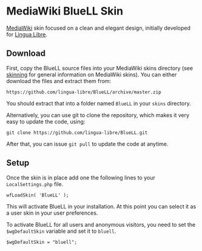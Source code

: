 # MediaWiki BlueLL Skin

[MediaWiki](https://www.mediawiki.org) skin focused on a clean and elegant design, initially developed for [Lingua Libre](https://lingualibre.org).


## Download

First, copy the BlueLL source files into your MediaWiki skins directory (see [skinning](https://www.mediawiki.org/wiki/Manual:Skinning) for general information on MediaWiki skins). You can either download the files and extract them from:

    https://github.com/lingua-libre/BlueLL/archive/master.zip

You should extract that into a folder named `BlueLL` in your `skins` directory.

Alternatively, you can use git to clone the repository, which makes it very easy to update the code, using:

    git clone https://github.com/lingua-libre/BlueLL.git

After that, you can issue `git pull` to update the code at anytime.

## Setup

Once the skin is in place add one the following lines to your `LocalSettings.php` file.

	wfLoadSkin( 'BlueLL' );

This will activate BlueLL in your installation. At this point you can select it as a user skin in your user preferences.

To activate BlueLL for all users and anonymous visitors, you need to set the `$wgDefaultSkin` variable and set it to `bluell`.

    $wgDefaultSkin = "bluell";

